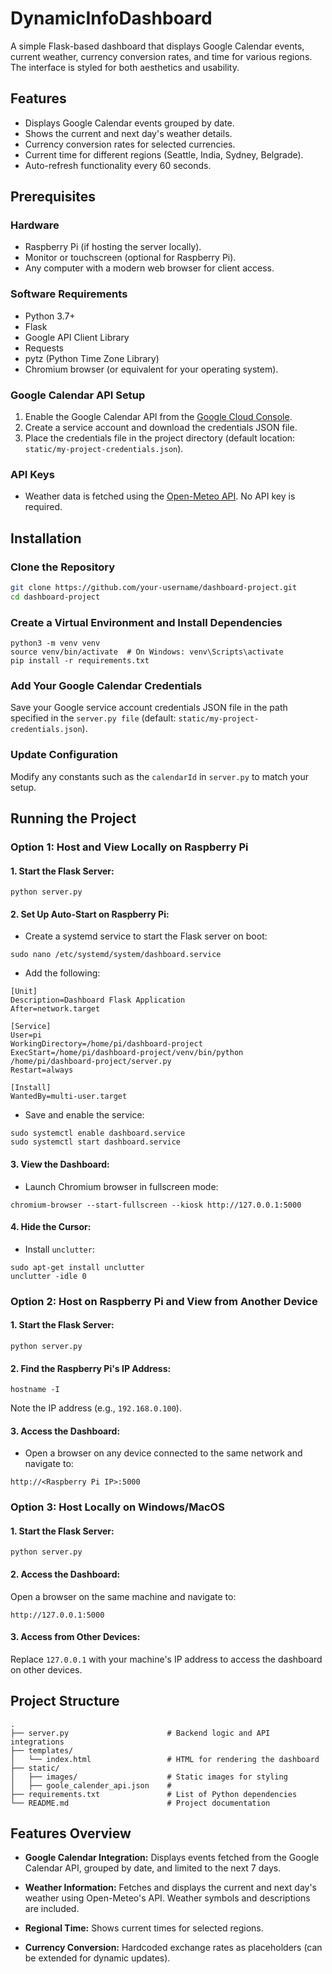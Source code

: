 # DynamicInfoDashboard
A simple Flask-based dashboard that displays Google Calendar events, current weather, currency conversion rates, and time for various regions. The interface is styled for both aesthetics and usability.

## Features

- Displays Google Calendar events grouped by date.
- Shows the current and next day's weather details.
- Currency conversion rates for selected currencies.
- Current time for different regions (Seattle, India, Sydney, Belgrade).
- Auto-refresh functionality every 60 seconds.

## Prerequisites

### Hardware

- Raspberry Pi (if hosting the server locally).
- Monitor or touchscreen (optional for Raspberry Pi).
- Any computer with a modern web browser for client access.

### Software Requirements

- Python 3.7+
- Flask
- Google API Client Library
- Requests
- pytz (Python Time Zone Library)
- Chromium browser (or equivalent for your operating system).

### Google Calendar API Setup

1. Enable the Google Calendar API from the [Google Cloud Console](https://console.cloud.google.com/).
2. Create a service account and download the credentials JSON file.
3. Place the credentials file in the project directory (default location: `static/my-project-credentials.json`).

### API Keys

- Weather data is fetched using the [Open-Meteo API](https://open-meteo.com/). No API key is required.

## Installation

### Clone the Repository

```bash
git clone https://github.com/your-username/dashboard-project.git
cd dashboard-project
```

### Create a Virtual Environment and Install Dependencies
```
python3 -m venv venv
source venv/bin/activate  # On Windows: venv\Scripts\activate
pip install -r requirements.txt
```
### Add Your Google Calendar Credentials

Save your Google service account credentials JSON file in the path specified in the ```server.py file``` (default: ```static/my-project-credentials.json```).

### Update Configuration
Modify any constants such as the ```calendarId``` in ```server.py``` to match your setup.

## Running the Project

### Option 1: Host and View Locally on Raspberry Pi

#### 1. Start the Flask Server:
```
python server.py
```
#### 2. Set Up Auto-Start on Raspberry Pi:
- Create a systemd service to start the Flask server on boot:
```
sudo nano /etc/systemd/system/dashboard.service
```
- Add the following:
```
[Unit]
Description=Dashboard Flask Application
After=network.target

[Service]
User=pi
WorkingDirectory=/home/pi/dashboard-project
ExecStart=/home/pi/dashboard-project/venv/bin/python /home/pi/dashboard-project/server.py
Restart=always

[Install]
WantedBy=multi-user.target
```
- Save and enable the service:
```
sudo systemctl enable dashboard.service
sudo systemctl start dashboard.service
```
#### 3. View the Dashboard:
- Launch Chromium browser in fullscreen mode:
```
chromium-browser --start-fullscreen --kiosk http://127.0.0.1:5000
```
#### 4. Hide the Cursor:
- Install ```unclutter```:
```
sudo apt-get install unclutter
unclutter -idle 0
```

### Option 2: Host on Raspberry Pi and View from Another Device

#### 1. Start the Flask Server:
```
python server.py
```
#### 2. Find the Raspberry Pi's IP Address:
```
hostname -I
```
Note the IP address (e.g., ```192.168.0.100```).

#### 3. Access the Dashboard:
- Open a browser on any device connected to the same network and navigate to:
```
http://<Raspberry Pi IP>:5000
```
### Option 3: Host Locally on Windows/MacOS

#### 1. Start the Flask Server:
```
python server.py
```
#### 2. Access the Dashboard:
Open a browser on the same machine and navigate to:
```
http://127.0.0.1:5000
```
#### 3. Access from Other Devices:
Replace ```127.0.0.1``` with your machine's IP address to access the dashboard on other devices.

## Project Structure
```
.
├── server.py                      # Backend logic and API integrations
├── templates/
│   └── index.html                 # HTML for rendering the dashboard
├── static/
│   ├── images/                    # Static images for styling
│   ├── goole_calender_api.json    # 
├── requirements.txt               # List of Python dependencies
└── README.md                      # Project documentation
```
## Features Overview
- **Google Calendar Integration:** Displays events fetched from the Google Calendar API, grouped by date, and limited to the next 7 days.

- **Weather Information:** Fetches and displays the current and next day's weather using Open-Meteo's API. Weather symbols and descriptions are included.

- **Regional Time:** Shows current times for selected regions.

- **Currency Conversion:** Hardcoded exchange rates as placeholders (can be extended for dynamic updates).

